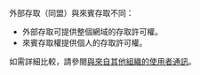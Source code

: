 外部存取（同盟）與來賓存取不同：

- 外部存取可提供整個網域的存取許可權。
- 來賓存取權提供個人的存取許可權。 


如需詳細比較，請參閱[與來自其他組織的使用者通訊](../communicate-with-users-from-other-organizations.md)。
